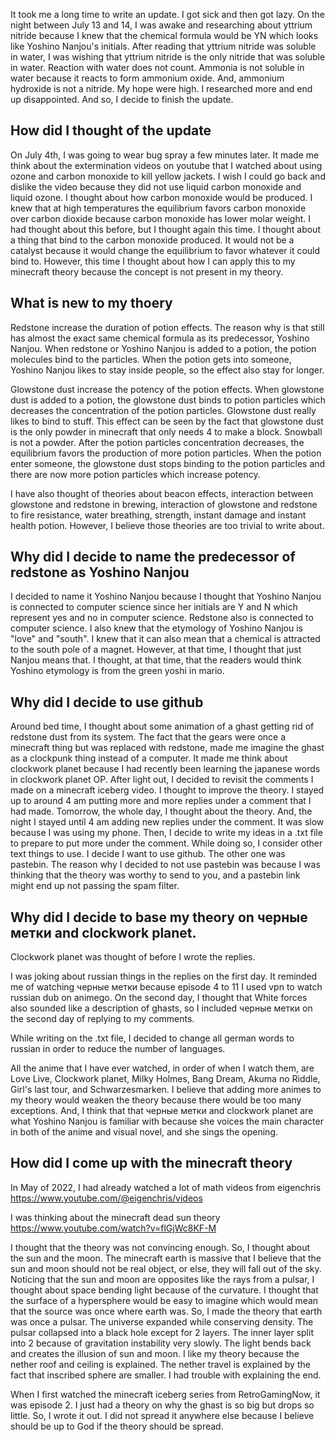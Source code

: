 It took me a long time to write an update. I got sick and then got lazy. On the night between July 13 and 14, I was awake and researching about yttrium nitride because I knew that the chemical formula would be YN which looks like Yoshino Nanjou's initials. After reading that yttrium nitride was soluble in water, I was wishing that yttrium nitride is the only nitride that was soluble in water. Reaction with water does not count. Ammonia is not soluble in water because it reacts to form ammonium oxide. And, ammonium hydroxide is not a nitride. My hope were high. I researched more and end up disappointed. And so, I decide to finish the update.

## How did I thought of the update

On July 4th, I was going to wear bug spray a few minutes later. It made me think about the extermination videos on youtube that I watched about using ozone and carbon monoxide to kill yellow jackets. I wish I could go back and dislike the video because they did not use liquid carbon monoxide and liquid ozone. I thought about how carbon monoxide would be produced. I knew that at high temperatures the equilibrium favors carbon monoxide over carbon dioxide because carbon monoxide has lower molar weight. I had thought about this before, but I thought again this time. I thought about a thing that bind to the carbon monoxide produced. It would not be a catalyst because it would change the equilibrium to favor whatever it could bind to. However, this time I thought about how I can apply this to my minecraft theory because the concept is not present in my theory.


## What is new to my thoery

Redstone increase the duration of potion effects. The reason why is that still has almost the exact same chemical formula as its predecessor, Yoshino Nanjou. When redstone or Yoshino Nanjou is added to a potion, the potion molecules bind to the particles. When the potion gets into someone, Yoshino Nanjou likes to stay inside people, so the effect also stay for longer.

Glowstone dust increase the potency of the potion effects. When glowstone dust is added to a potion, the glowstone dust binds to potion particles which decreases the concentration of the potion particles. Glowstone dust really likes to bind to stuff. This effect can be seen by the fact that glowstone dust is the only powder in minecraft that only needs 4 to make a block. Snowball is not a powder. After the potion particles concentration decreases, the equilibrium favors the production of more potion particles. When the potion enter someone, the glowstone dust stops binding to the potion particles and there are now more potion particles which increase potency.

I have also thought of theories about beacon effects, interaction between glowstone and redstone in brewing, interaction of glowstone and redstone to fire resistance, water breathing, strength, instant damage and instant health potion. However, I believe those theories are too trivial to write about.

## Why did I decide to name the predecessor of redstone as Yoshino Nanjou

I decided to name it Yoshino Nanjou because I thought that Yoshino Nanjou is connected to computer science since her initials are Y and N which represent yes and no in computer science. Redstone also is connected to computer science. I also knew that the etymology of Yoshino Nanjou is "love" and "south". I knew that it can also mean that a chemical is attracted to the south pole of a magnet. However, at that time, I thought that just Nanjou means that. I thought, at that time, that the readers would think Yoshino etymology is from the green yoshi in mario.

## Why did I decide to use github

Around bed time, I thought about some animation of a ghast getting rid of redstone dust from its system. The fact that the gears were once a minecraft thing but was replaced with redstone, made me imagine the ghast as a clockpunk thing instead of a computer. It made me think about clockwork planet because I had recently been learning the japanese words in clockwork planet OP. After light out, I decided to revisit the comments I made on a minecraft iceberg video. I thought to improve the theory. I stayed up to around 4 am putting more and more replies under a comment that I had made. Tomorrow, the whole day, I thought about the theory. And, the night I stayed until 4 am adding new replies under the comment. It was slow because I was using my phone. Then, I decide to write my ideas in a .txt file to prepare to put more under the comment.  While doing so, I consider other text things to use. I decide I want to use github. The other one was pastebin. The reason why I decided to not use pastebin was because I was thinking that the theory was worthy to send to you, and a pastebin link might end up not passing the spam filter. 


## Why did I decide to base my theory on черные метки and clockwork planet.

Clockwork planet was thought of before I wrote the replies.

I was joking about russian things in the replies on the first day. It reminded me of watching черные метки because episode 4 to 11 I used vpn to watch russian dub on animego. On the second day, I thought that White forces also sounded like a description of ghasts, so I included черные метки on the second day of replying to my comments.

While writing on the .txt file, I decided to change all german words to russian in order to reduce the number of languages.

All the anime that I have ever watched, in order of when I watch them, are Love Live, Clockwork planet, Milky Holmes, Bang Dream, Akuma no Riddle, Girl's last tour, and Schwarzesmarken. I believe that adding more animes to my theory would weaken the theory because there would be too many exceptions. And, I think that that черные метки and clockwork planet are what Yoshino Nanjou is familiar with because she voices the main character in both of the anime and visual novel, and she sings the opening. 

## How did I come up with the minecraft theory

In May of 2022, I had already watched a lot of math videos from eigenchris https://www.youtube.com/@eigenchris/videos 

I was thinking about the minecraft dead sun theory https://www.youtube.com/watch?v=flGjWc8KF-M

I thought that the theory was not convincing enough. So, I thought about the sun and the moon. The minecraft earth is massive that I believe that the sun and moon should not be real object, or else, they will fall out of the sky. Noticing that the sun and moon are opposites like the rays from a pulsar, I thought about space bending light because of the curvature. I thought that the surface of a hypersphere would be easy to imagine which would mean that the source was once where earth was. So, I made the theory that earth was once a pulsar. The universe expanded while conserving density. The pulsar collapsed into a black hole except for 2 layers. The inner layer split into 2 because of gravitation instability very slowly. The light bends back and creates the illusion of sun and moon. I like my theory because the nether roof and ceiling is explained. The nether travel is explained by the fact that inscribed sphere are smaller. I had trouble with explaining the end.

When I first watched the minecraft iceberg series from RetroGamingNow, it was episode 2. I just had a theory on why the ghast is so big but drops so little. So, I wrote it out. I did not spread it anywhere else because I believe should be up to God if the theory should be spread. 
